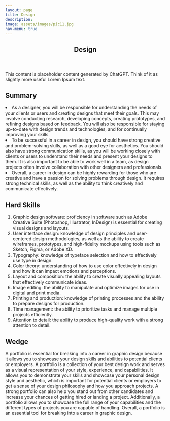 ```yaml
---
layout: page
title: Design
description: 
image: assets/images/pic11.jpg
nav-menu: true
---
```


<!-- Main -->
<div id="main" class="alt">

<!-- One -->
<section id="one">
	<div class="inner">
		<header class="major">
			<h1>Design</h1>
		</header>

<!-- Content -->
<p>This content is placeholder content generated by ChatGPT. Think of it as slightly more useful Lorem Ipsum text.</p>
<h2 id="content">Summary</h2>
<li>As a designer, you will be responsible for understanding the needs of your clients or users and creating designs that meet their goals. This may involve conducting research, developing concepts, creating prototypes, and refining designs based on feedback. You will also be responsible for staying up-to-date with design trends and technologies, and for continually improving your skills.</li>
<li>To be successful in a career in design, you should have strong creative and problem-solving skills, as well as a good eye for aesthetics. You should also have strong communication skills, as you will be working closely with clients or users to understand their needs and present your designs to them. It is also important to be able to work well in a team, as design projects often involve collaboration with other designers and professionals.</li>
<li>Overall, a career in design can be highly rewarding for those who are creative and have a passion for solving problems through design. It requires strong technical skills, as well as the ability to think creatively and communicate effectively.</li>

<h2>Hard Skills</h2>
	<ol>
    <li>Graphic design software: proficiency in software such as Adobe Creative Suite (Photoshop, Illustrator, InDesign) is essential for creating visual designs and layouts.</li>
    <li>User interface design: knowledge of design principles and user-centered design methodologies, as well as the ability to create wireframes, prototypes, and high-fidelity mockups using tools such as Sketch, Figma, or Adobe XD.</li>
    <li>Typography: knowledge of typeface selection and how to effectively use type in design.</li>
    <li>Color theory: understanding of how to use color effectively in design and how it can impact emotions and perceptions.</li>
    <li>Layout and composition: the ability to create visually appealing layouts that effectively communicate ideas.</li>
    <li>Image editing: the ability to manipulate and optimize images for use in digital and print media.</li>
    <li>Printing and production: knowledge of printing processes and the ability to prepare designs for production.</li>
    <li>Time management: the ability to prioritize tasks and manage multiple projects efficiently.</li>
    <li>Attention to detail: the ability to produce high-quality work with a strong attention to detail.</li>
	</ol>


<h2>Wedge</h2>

<p>A portfolio is essential for breaking into a career in graphic design because it allows you to showcase your design skills and abilities to potential clients or employers. A portfolio is a collection of your best design work and serves as a visual representation of your style, experience, and capabilities. It allows you to demonstrate your skills and showcase your personal design style and aesthetic, which is important for potential clients or employers to get a sense of your design philosophy and how you approach projects. A strong portfolio can also help you stand out from other candidates and increase your chances of getting hired or landing a project. Additionally, a portfolio allows you to showcase the full range of your capabilities and the different types of projects you are capable of handling. Overall, a portfolio is an essential tool for breaking into a career in graphic design.</p>


</div>
</section>
